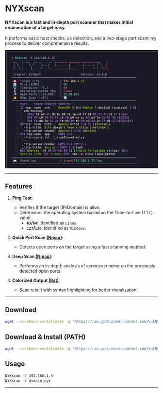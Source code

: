 # **NYXscan**

#### **NYXscan** is a fast and in-depth port scanner that makes initial enumeration of a target easy.  
It performs basic host checks, os detection, and a two-stage port scanning process to deliver comprehensive results.

![](screenshot.png)

---

## **Features**

1. **Ping Test**:  
   - Verifies if the target (IP/Domain) is alive.
   - Determines the operating system based on the Time-to-Live (TTL) value:
     - **`63`/`64`**: Identified as `Linux`.  
     - **`127`/`128`**: Identified as `Windows`.

2. **Quick Port Scan [(Nmap)](https://nmap.org)**:  
   - Detects open ports on the target using a fast scanning method.

3. **Deep Scan [(Nmap)](https://nmap.org)**:  
   - Performs an in-depth analysis of services running on the previously detected open ports.

4. **Colorized Output [(Bat)](https://github.com/sharkdp/bat)**: 
   - Scan result with syntax highlighting for better visualization.

---

## Download

```sh
wget --no-check-certificate -q "https://raw.githubusercontent.com/VulNyx/Arsenal/refs/heads/main/NYXscan/NYXscan" && chmod +x NYXscan
```

## Download & Install (PATH)

```sh
wget --no-check-certificate -q "https://raw.githubusercontent.com/VulNyx/Arsenal/refs/heads/main/NYXscan/NYXscan" -O /usr/bin/NYXscan && chmod +x /usr/bin/NYXscan
```

## Usage

```sh
NYXscan -t 192.168.1.X
NYXscan -t domain.nyx
```

---
